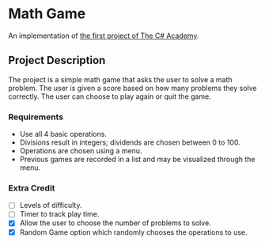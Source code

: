 # Math Game
An implementation of [the first project of The C# Academy](https://www.thecsharpacademy.com/project/53).

## Project Description
The project is a simple math game that asks the user to solve a math problem. The user is given a score based on how many problems they solve correctly. The user can choose to play again or quit the game.

### Requirements
- Use all 4 basic operations.
- Divisions result in integers; dividends are chosen between 0 to 100.
- Operations are chosen using a menu.
- Previous games are recorded in a list and may be visualized through the menu.
 
### Extra Credit
- [ ] Levels of difficulty.
- [ ] Timer to track play time.
- [x] Allow the user to choose the number of problems to solve.
- [x] Random Game option which randomly chooses the operations to use.
